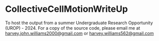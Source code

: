 # CollectiveCellMotionWriteUp
To host the output from a summer Undergraduate Research Opportunity (UROP) - 2024. For a copy of the source code, please email me at harvey.john.williams2000@gmail.com or harvey.williams562@gmail.com
